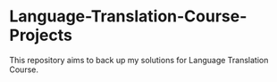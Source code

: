 # Language-Translation-Course-Projects
This repository aims to back up my solutions for Language Translation Course.
